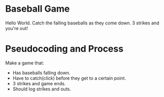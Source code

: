 # Baseball Game
Hello World.  Catch the falling baseballs as they come down.  3 strikes and you're out!

# Pseudocoding and Process
Make a game that:
* Has baseballs falling down.
* Have to catch(click) before they get to a certain point.
* 3 strikes and game ends.
* Should log strikes and outs.


